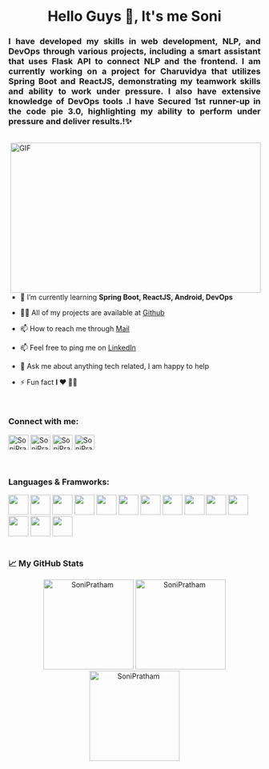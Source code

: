 <h1 align="center">Hello Guys 👋, It's me Soni</h1>
<h3 align="justify">I have developed my skills in web development, NLP, and DevOps through various projects, including a smart assistant that uses Flask API to connect NLP and the frontend. I am currently working on a project for Charuvidya that utilizes Spring Boot and ReactJS, demonstrating my teamwork skills and ability to work under pressure. I also have extensive knowledge of DevOps tools .I have Secured 1st runner-up in the code pie 3.0, highlighting my ability to perform under pressure and deliver results.!✨</h3>
<br />

  <img align="right" alt="GIF" src="https://camo.githubusercontent.com/c1dcb74cc1c1835b1d716f5051499a2814c683c806b15f04b0eba492863703e9/68747470733a2f2f63646e2e6472696262626c652e636f6d2f75736572732f3733303730332f73637265656e73686f74732f363538313234332f6176656e746f2e676966" width="500" height="300" />
  
- 🌱 I’m currently learning **Spring Boot, ReactJS, Android, DevOps**

- 👨‍💻 All of my projects are available at [Github](https://github.com/SoniPratham?tab=repositories)

- 📫 How to reach me through [Mail](mailto:soniprathamkaushik@gmail.com)

- 📫 Feel free to ping me on [LinkedIn](https://www.linkedin.com/in/soni-pratham-kaushik-950436237/)

- 💬 Ask me about anything tech related, I am happy to help

- ⚡ Fun fact **I ❤️ 👨‍💻**
<br />
<h3 align="left">Connect with me:</h3>
<p align="left">
<a href="https://www.linkedin.com/in/soni-pratham-kaushik-950436237/" target="blank"><img align="center" src="https://upload.wikimedia.org/wikipedia/commons/c/c9/Linkedin.svg" alt="SoniPratham" height="30" width="40" /></a>
<a href="https://www.codechef.com/users/sonipratham111" target="blank"><img align="center" src="https://cdn.jsdelivr.net/npm/simple-icons@3.1.0/icons/codechef.svg" alt="SoniPratham" height="30" width="40" /></a>
<a href="https://www.hackerrank.com/d21it173" target="blank"><img align="center" src="https://upload.wikimedia.org/wikipedia/commons/6/65/HackerRank_logo.png" alt="SoniPratham" height="30" width="40" /></a>
<a href="https://leetcode.com/SoniPrathamK/" target="blank"><img align="center" src="https://upload.wikimedia.org/wikipedia/commons/1/19/LeetCode_logo_black.png" alt="SoniPratham" height="30" width="40" /></a>
</p>
<br />

<h3 align="left">Languages & Framworks:</h3>
<code><img height="40" src="https://upload.wikimedia.org/wikipedia/en/thumb/3/30/Java_programming_language_logo.svg/800px-Java_programming_language_logo.svg.png"></code>
<code><img height="40" src="https://upload.wikimedia.org/wikipedia/commons/c/c3/Python-logo-notext.svg"></code>
<code><img height="40" src="https://upload.wikimedia.org/wikipedia/commons/b/ba/Javascript_badge.svg"></code>
<code><img height="40" src="https://images.g2crowd.com/uploads/product/image/large_detail/large_detail_9d63a0ed04b871d3dacc8647b7f0927d/spring-boot.png"></code>
<code><img height="40" src="https://upload.wikimedia.org/wikipedia/commons/4/47/React.svg"></code>
<code><img height="40" src="https://upload.wikimedia.org/wikipedia/commons/d/d7/Android_robot.svg"></code>
<code><img height="40" src="https://upload.wikimedia.org/wikipedia/commons/9/93/Amazon_Web_Services_Logo.svg"></code>
<code><img height="40" src="https://upload.wikimedia.org/wikipedia/commons/a/a7/Docker-svgrepo-com.svg"></code>
<code><img height="40" src="https://upload.wikimedia.org/wikipedia/commons/thumb/e/e9/Jenkins_logo.svg/1200px-Jenkins_logo.svg.png"></code>
<code><img height="40" src="https://upload.wikimedia.org/wikipedia/commons/1/18/ISO_C%2B%2B_Logo.svg"></code>
<code><img height="40" src="https://upload.wikimedia.org/wikipedia/commons/1/18/C_Programming_Language.svg"></code>
<code><img height="40" src="https://upload.wikimedia.org/wikipedia/commons/thumb/9/9c/IntelliJ_IDEA_Icon.svg/2048px-IntelliJ_IDEA_Icon.svg.png"></code>
<code><img height="40" src="https://uxwing.com/wp-content/themes/uxwing/download/brands-and-social-media/visual-studio-code-icon.png"></code>
<code><img height="40" src="https://toppng.com/uploads/preview/jira-software-logo-jira-software-logo-11562914188wp8r59nt10.png"></code>

<br />
<br />

<h3 align="left">📈 My GitHub Stats</h3>

<div align="center">
  <img height="180px" src="https://github-readme-stats-sigma-five.vercel.app/api/top-langs?username=SoniPratham&theme=tokyonight&show_icons=true&locale=en&layout=compact" alt="SoniPratham"/>  
  <img height="180px" weight="250px" src="https://github-readme-stats-sigma-five.vercel.app/api?username=SoniPratham&theme=tokyonight&show_icons=true&locale=en" alt="SoniPratham" />
  <img height="180px" src="https://github-readme-streak-stats.herokuapp.com/?user=SoniPratham&theme=tokyonight" alt="SoniPratham" />
</div>
